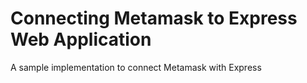# Connecting Metamask to Express Web Application

A sample implementation to connect Metamask with Express
